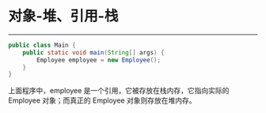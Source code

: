 # 对象-堆、引用-栈

---

```java
public class Main {
    public static void main(String[] args) {
        Employee employee = new Employee();
    }
}
```

上面程序中，employee 是一个引用，它被存放在栈内存，它指向实际的 Employee 对象；而真正的 Employee 对象则存放在堆内存。